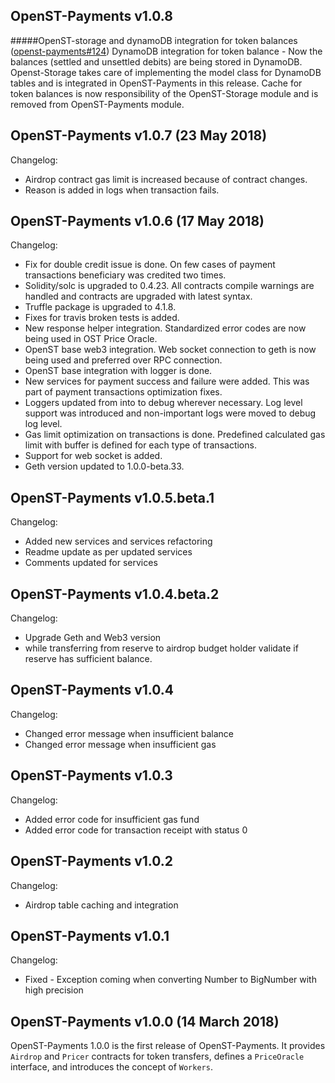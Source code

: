 ## OpenST-Payments v1.0.8
#####OpenST-storage and dynamoDB integration for token balances ([openst-payments#124](https://github.com/OpenSTFoundation/openst-payments/issues/124))
DynamoDB integration for token balance - Now the balances (settled and unsettled debits) are being stored in DynamoDB.
Openst-Storage takes care of implementing the model class for DynamoDB tables and is integrated in OpenST-Payments in this release.
Cache for token balances is now responsibility of the OpenST-Storage module and is removed from OpenST-Payments module.

## OpenST-Payments v1.0.7 (23 May 2018)

Changelog:

- Airdrop contract gas limit is increased because of contract changes.
- Reason is added in logs when transaction fails.

## OpenST-Payments v1.0.6 (17 May 2018)

Changelog:

- Fix for double credit issue is done. On few cases of payment transactions beneficiary was credited two times.
- Solidity/solc is upgraded to 0.4.23. All contracts compile warnings are handled and contracts are upgraded with latest syntax. 
- Truffle package is upgraded to 4.1.8.
- Fixes for travis broken tests is added.
- New response helper integration. Standardized error codes are now being used in OST Price Oracle.
- OpenST base web3 integration. Web socket connection to geth is now being used and preferred over RPC connection.
- OpenST base integration with logger is done.
- New services for payment success and failure were added. This was part of payment transactions optimization fixes.
- Loggers updated from into to debug wherever necessary. Log level support was introduced and non-important logs were moved to debug log level.
- Gas limit optimization on transactions is done. Predefined calculated gas limit with buffer is defined for each type of transactions.
- Support for web socket is added.
- Geth version updated to 1.0.0-beta.33.

## OpenST-Payments v1.0.5.beta.1

Changelog:
- Added new services and services refactoring
- Readme update as per updated services
- Comments updated for services 

## OpenST-Payments v1.0.4.beta.2

Changelog:
- Upgrade Geth and Web3 version
- while transferring from reserve to airdrop budget holder validate if reserve has sufficient balance. 

## OpenST-Payments v1.0.4

Changelog:
- Changed error message when insufficient balance
- Changed error message when insufficient gas  

## OpenST-Payments v1.0.3

Changelog:
- Added error code for insufficient gas fund
- Added error code for transaction receipt with status 0  
 
## OpenST-Payments v1.0.2

Changelog:
- Airdrop table caching and integration

## OpenST-Payments v1.0.1

Changelog:
- Fixed - Exception coming when converting Number to BigNumber  with high precision

## OpenST-Payments v1.0.0 (14 March 2018)

OpenST-Payments 1.0.0 is the first release of OpenST-Payments. It provides `Airdrop` and `Pricer` contracts for token transfers, defines a `PriceOracle` interface, and introduces the concept of `Workers`.
